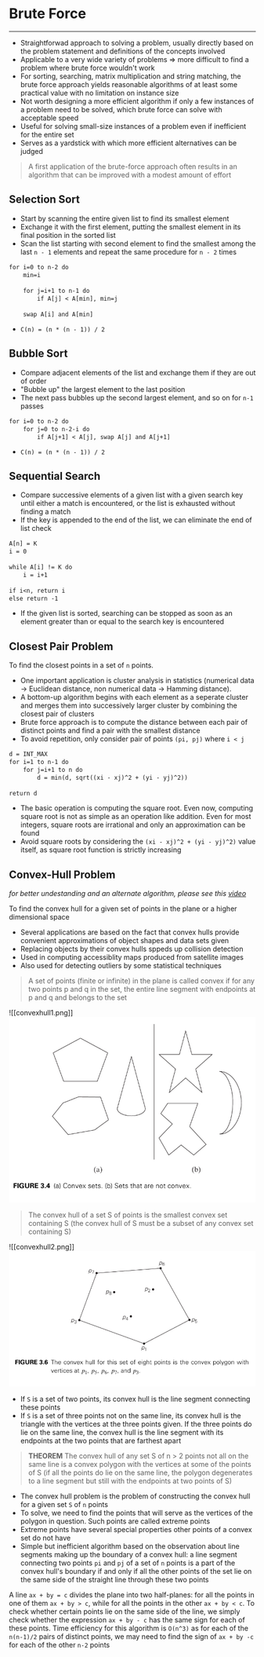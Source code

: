 # Brute Force
---
- Straightforwad approach to solving a problem, usually directly based on the problem statement and definitions of the concepts involved
- Applicable to a very wide variety of problems => more difficult to find a problem where brute force wouldn't work
- For sorting, searching, matrix multiplication and string matching, the brute force approach yields reasonable algorithms of at least some practical value with no limitation on instance size
- Not worth designing a more efficient algorithm if only a few instances of a problem need to be solved, which brute force can solve with acceptable speed
- Useful for solving small-size instances of a problem even if inefficient for the entire set
- Serves as a yardstick with which more efficient alternatives can be judged

> A first   application of the brute-force approach often results in an algorithm that can be improved with a modest amount of effort

## Selection Sort
- Start by scanning the entire given list to find its smallest element
- Exchange it with the first element, putting the smallest element in its final position in the sorted list
- Scan the list starting with second element to find the smallest among the last `n - 1` elements and repeat the same procedure for `n - 2` times
```
for i=0 to n-2 do
	min=i
	
	for j=i+1 to n-1 do
		if A[j] < A[min], min=j  
	
	swap A[i] and A[min]
```
- `C(n) = (n * (n - 1)) / 2`

## Bubble Sort
- Compare adjacent elements of the list and exchange them if they are out of order
- "Bubble up" the largest element to the last position
- The next pass bubbles up the second largest element, and so on  for `n-1 ` passes
```
for i=0 to n-2 do
	for j=0 to n-2-i do
		if A[j+1] < A[j], swap A[j] and A[j+1]
```
- `C(n) = (n * (n - 1)) / 2`

## Sequential Search
- Compare successive elements of a given list with a given search key until either a match is encountered, or the list is exhausted without finding a match
- If the key is appended to the end of the list, we can eliminate the end of list check
```
A[n] = K
i = 0

while A[i] != K do
	i = i+1

if i<n, return i
else return -1 
```
- If the given list is sorted, searching can be stopped as soon as an element greater than or equal to the search key is encountered

## Closest Pair Problem
To find the closest points in a set of `n` points. 
- One important application is cluster analysis in statistics (numerical data -> Euclidean distance, non numerical data -> Hamming distance).
- A bottom-up algorithm begins with each element as a seperate cluster and merges them into successively larger cluster by combining the closest pair of clusters
- Brute force approach is to compute the distance between each pair of distinct points and find a pair with the smallest distance
- To avoid repetition, only consider pair of points `(pi, pj)` where `i < j`
```
d = INT_MAX
for i=1 to n-1 do
	for j=i+1 to n do
		d = min(d, sqrt((xi - xj)^2 + (yi - yj)^2))

return d
```
- The basic operation is computing the square root. Even now, computing square root is not as simple as an operation like addition. Even for most integers, square roots are irrational and only an approximation can be found
- Avoid square roots by considering the `(xi - xj)^2 + (yi - yj)^2)` value itself, as square root function is strictly increasing

## Convex-Hull Problem
*for better undestanding and an alternate algorithm, please see this [video](https://www.youtube.com/watch?v=YNyULRrydVI)*

To find the convex hull for a given set of points in the plane or a higher dimensional space
- Several applications are based on the fact that convex hulls provide convenient approximations of object shapes and data sets given
- Replacing objects by their convex hulls sppeds up collision detection
- Used in computing accessiblity maps produced from satellite images
- Also used for detecting outliers by some statistical techniques

> A set of points (finite or infinite) in the plane is called convex if for any two points p and q in the set, the entire line segment with endpoints at p and q and belongs to the set

![[convexhull1.png]]
![convexhhull1](https://github.com/Shogunkayo/PES_Notes/blob/main/Design%20and%20Analysis%20of%20Algorithms/Images/convexhull1.png)


> The convex hull of a set S of points is the smallest convex set containing S (the convex hull of S must be a subset of any convex set containing S)

![[convexhull2.png]]
![convexhull2](https://github.com/Shogunkayo/PES_Notes/blob/main/Design%20and%20Analysis%20of%20Algorithms/Images/convexhull2.png)

- If `S` is a set of two points, its convex hull is the line segment connecting these points
- If `S` is a set of three points not on the same line, its convex hull is the triangle with the vertices at the three points given. If the three points do lie on the same line, the convex hull is the line segment with its endpoints at the two points that are farthest apart

> **THEOREM** 
> The convex hull of any set S of n > 2 points not all on the same line is a convex polygon with the vertices at some of the points of S (if all the points do lie on the same line, the polygon degenerates to a line segment but still with the endpoints at two points of S)

- The convex hull problem is the problem of constructing the convex hull for a given set `S` of `n` points
- To solve, we need to find the points that will serve as the vertices of the polygon in question. Such points are called extreme points
- Extreme points have several special properties other points of a convex set do not have
- Simple but inefficient algorithm based on the observation about line segments making up the boundary of a convex hull: a line segment connecting two points `pi` and `pj` of a set of `n` points is a part of the convex hull's boundary if and only if all the other points of the set lie on the same side of the straight line through these two points

A line `ax + by = c` divides the plane into two half-planes: for all the points in one of them `ax + by > c`, while for all the points in the other `ax + by < c`. To check whether certain points lie on the same side of the line, we simply check whether the expression `ax + by - c` has the same sign for each of these points. Time efficiency for this algorithm is `O(n^3)` as for each of the `n(n-1)/2` pairs of distinct points, we may need to find the sign of `ax + by -c` for each of the other `n-2` points
